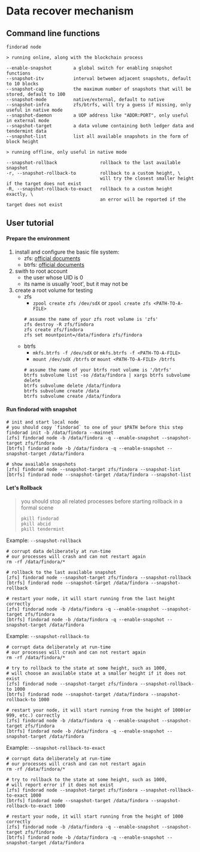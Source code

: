 # Data recover mechanism

## Command line functions

```
findorad node

> running online, along with the blockchain process

--enable-snapshot        a global switch for enabling snapshot functions
--snapshot-itv           interval between adjacent snapshots, default to 10 blocks
--snapshot-cap           the maximum number of snapshots that will be stored, default to 100
--snapshot-mode          native/external, default to native
--snapshot-infra         zfs/btrfs, will try a guess if missing, only useful in native mode
--snapshot-daemon        a UDP address like "ADDR:PORT", only useful in external mode
--snapshot-target        a data volume containing both ledger data and tendermint data
--snapshot-list          list all available snapshots in the form of block height

> running offline, only useful in native mode

--snapshot-rollback                rollback to the last available snapshot
-r, --snapshot-rollback-to         rollback to a custom height, \
                                   will try the closest smaller height if the target does not exist
-R, --snapshot-rollback-to-exact   rollback to a custom height exactly, \
                                   an error will be reported if the target does not exist
```

## User tutorial

#### Prepare the environment

1. install and configure the basic file system:
    - zfs: [official documents](https://openzfs.github.io/openzfs-docs/Getting%20Started/index.html)
    - btrfs: [official documents](https://btrfs.wiki.kernel.org/index.php/Main_Page)
2. swith to root account
    - the user whose UID is 0
    - its name is usually 'root', but it may not be
3. create a root volume for testing
    - zfs
        - `zpool create zfs /dev/sdX` or `zpool create zfs <PATH-TO-A-FILE>`
        ```
        # assume the name of your zfs root volume is 'zfs'
        zfs destroy -R zfs/findora
        zfs create zfs/findora
        zfs set mountpoint=/data/findora zfs/findora
        ```
    - btrfs
        - `mkfs.btrfs -f /dev/sdX` or `mkfs.btrfs -f <PATH-TO-A-FILE>`
        - `mount /dev/sdX /btrfs` or `mount <PATH-TO-A-FILE> /btrfs`
        ```
        # assume the name of your btrfs root volume is '/btrfs'
        btrfs subvolume list -so /data/findora | xargs btrfs subvolume delete
        btrfs subvolume delete /data/findora
        btrfs subvolume create /data
        btrfs subvolume create /data/findora
        ```

#### Run findorad with snapshot

```shell
# init and start local node
# you should copy `findorad` to one of your $PATH before this step
findorad init -b /data/findora --mainnet
[zfs] findorad node -b /data/findora -q --enable-snapshot --snapshot-target zfs/findora
[btrfs] findorad node -b /data/findora -q --enable-snapshot --snapshot-target /data/findora

# show available snapshots
[zfs] findorad node --snapshot-target zfs/findora --snapshot-list
[btrfs] findorad node --snapshot-target /data/findora --snapshot-list
```

#### Let's Rollback

> you should stop all related processes before starting rollback in a formal scene
>
> ```shell
> pkill findorad
> pkill abcid
> pkill tendermint
> ```

Example: `--snapshot-rollback`

```shell
# corrupt data deliberately at run-time
# our processes will crash and can not restart again
rm -rf /data/findora/*

# rollback to the last available snapshot
[zfs] findorad node --snapshot-target zfs/findora --snapshot-rollback
[btrfs] findorad node --snapshot-target /data/findora --snapshot-rollback

# restart your node, it will start running from the last height correctly
[zfs] findorad node -b /data/findora -q --enable-snapshot --snapshot-target zfs/findora
[btrfs] findorad node -b /data/findora -q --enable-snapshot --snapshot-target /data/findora
```

Example: `--snapshot-rollback-to`

```shell
# corrupt data deliberately at run-time
# our processes will crash and can not restart again
rm -rf /data/findora/*

# try to rollback to the state at some height, such as 1000,
# will choose an available state at a smaller height if it does not exist
[zfs] findorad node --snapshot-target zfs/findora --snapshot-rollback-to 1000
[btrfs] findorad node --snapshot-target /data/findora --snapshot-rollback-to 1000

# restart your node, it will start running from the height of 1000(or 999, etc.) correctly
[zfs] findorad node -b /data/findora -q --enable-snapshot --snapshot-target zfs/findora
[btrfs] findorad node -b /data/findora -q --enable-snapshot --snapshot-target /data/findora
```

Example: `--snapshot-rollback-to-exact`

```shell
# corrupt data deliberately at run-time
# our processes will crash and can not restart again
rm -rf /data/findora/*

# try to rollback to the state at some height, such as 1000,
# will report error if it does not exist
[zfs] findorad node --snapshot-target zfs/findora --snapshot-rollback-to-exact 1000
[btrfs] findorad node --snapshot-target /data/findora --snapshot-rollback-to-exact 1000

# restart your node, it will start running from the height of 1000 correctly
[zfs] findorad node -b /data/findora -q --enable-snapshot --snapshot-target zfs/findora
[btrfs] findorad node -b /data/findora -q --enable-snapshot --snapshot-target /data/findora
```
